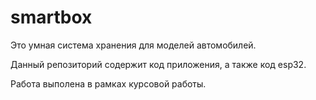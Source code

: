 # smartbox

Это умная система хранения для моделей автомобилей.

Данный репозиторий содержит код приложения, а также код esp32.

Работа выполена в рамках курсовой работы.
